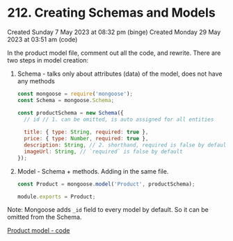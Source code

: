 # 212. Creating Schemas and Models
Created Sunday 7 May 2023 at 08:32 pm (binge)
Created Monday 29 May 2023 at 03:51 am (code)

In the product model file, comment out all the code, and rewrite.
There are two steps in model creation:
1. Schema - talks only about attributes (data) of the model, does not have any methods
	```js
	const mongoose = require('mongoose');
	const Schema = mongoose.Schema;
	
	const productSchema = new Schema({
	  // id // 1. can be omitted, is auto assigned for all entities
	  
	  title: { type: String, required: true },
	  price: { type: Number, required: true },
	  description: String, // 2. shorthand, required is false by default
	  imageUrl: String, // `required` is false by default
	});
	```
2. Model - Schema + methods. Adding in the same file.
	```js
	const Product = mongoose.model('Product', productSchema);

	module.exports = Product;
	```

Note: Mongoose adds `_id` field to every model by default. So it can be omitted from the Schema.

[Product model - code](https://github.com/exemplar-codes/online-shop-with-nosql-mongoose/commit/ddbb7ec4b7c22f77af457b38e52218174853a547)